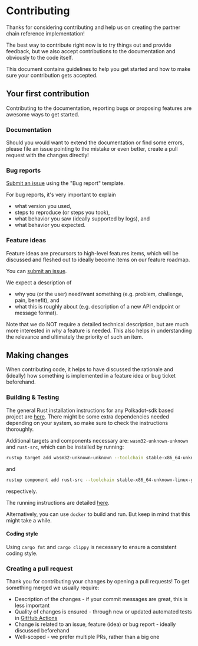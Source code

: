 # Contributing

Thanks for considering contributing and help us on creating the partner chain reference implementation!

The best way to contribute right now is to try things out and provide feedback,
but we also accept contributions to the documentation and obviously to the
code itself.

This document contains guidelines to help you get started and how to make sure
your contribution gets accepted.

## Your first contribution

Contributing to the documentation, reporting bugs or proposing features are awesome ways to get started.

### Documentation

Should you would want to extend the documentation or
find some errors, please file an issue pointing to the mistake or even better,
create a pull request with the changes directly!

### Bug reports

[Submit an issue](https://github.com/txpipe-shop/partnerchain-reference-implementation/issues/new) using the "Bug report" template.

For bug reports, it's very important to explain

- what version you used,
- steps to reproduce (or steps you took),
- what behavior you saw (ideally supported by logs), and
- what behavior you expected.

### Feature ideas

Feature ideas are precursors to high-level features items, which will be
discussed and fleshed out to ideally become items on our feature roadmap.

You can [submit an
issue](https://github.com/txpipe-shop/partnerchain-reference-implementation/issues/new/choose).

We expect a description of

- why you (or the user) need/want something (e.g. problem, challenge, pain, benefit), and
- what this is roughly about (e.g. description of a new API endpoint or message format).

Note that we do NOT require a detailed technical description, but are much more
interested in _why_ a feature is needed. This also helps in understanding the
relevance and ultimately the priority of such an item.

## Making changes

When contributing code, it helps to have discussed the rationale and (ideally)
how something is implemented in a feature idea or bug ticket beforehand.

### Building & Testing

The general Rust installation instructions for any Polkadot-sdk based project are [here](https://docs.polkadot.com/develop/parachains/install-polkadot-sdk/). There might be some extra dependencies needed depending on your system, so make sure to check the instructions thoroughly.

Additional targets and components necessary are: `wasm32-unknown-unknown` and `rust-src`, which can be installed by running:
```bash
rustup target add wasm32-unknown-unknown --toolchain stable-x86_64-unknown-linux-gnu
```
and
```bash
rustup component add rust-src --toolchain stable-x86_64-unknown-linux-gnu
```
respectively.

The running instructions are detailed [here](../README.md/).

Alternatively, you can use `docker` to build and run. But keep in mind that this might take a while.

#### Coding style

Using `cargo fmt` and `cargo clippy` is necessary to ensure a consistent coding style.

### Creating a pull request

Thank you for contributing your changes by opening a pull requests! To get
something merged we usually require:

- Description of the changes - if your commit messages are great, this is less important
- Quality of changes is ensured - through new or updated automated tests in [GitHub Actions](https://github.com/txpipe-shop/partnerchain-reference-implementation/actions)
- Change is related to an issue, feature (idea) or bug report - ideally discussed beforehand
- Well-scoped - we prefer multiple PRs, rather than a big one
